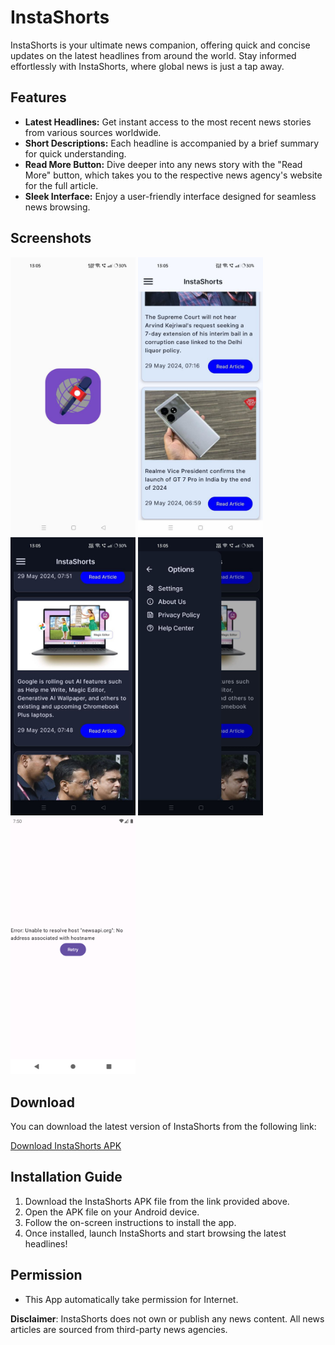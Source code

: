 # InstaShorts

InstaShorts is your ultimate news companion, offering quick and concise updates on the latest headlines from around the world. 
Stay informed effortlessly with InstaShorts, where global news is just a tap away.

## Features

- **Latest Headlines:** Get instant access to the most recent news stories from various sources worldwide.
- **Short Descriptions:** Each headline is accompanied by a brief summary for quick understanding.
- **Read More Button:** Dive deeper into any news story with the "Read More" button, which takes you to the respective news agency's website for the full article.
- **Sleek Interface:** Enjoy a user-friendly interface designed for seamless news browsing.

## Screenshots

<img src="Screenshots/SplashScreen.jpg" alt="Screenshot 1" width="200"/>
<img src="Screenshots/NewsHome.jpg" alt="Screenshot 1" width="200"/>
<img src="Screenshots/NewsHomeDark.jpg" alt="Screenshot 1" width="200"/>
<img src="Screenshots/Menu.jpg" alt="Screenshot 1" width="200"/>
<img src="Screenshots/Error_img.png" alt="Screenshot 1" width="200"/>

## Download

You can download the latest version of InstaShorts from the following link:

[Download InstaShorts APK](https://example.com/instashorts.apk)

## Installation Guide

1. Download the InstaShorts APK file from the link provided above.
2. Open the APK file on your Android device.
3. Follow the on-screen instructions to install the app.
4. Once installed, launch InstaShorts and start browsing the latest headlines!

## Permission

- This App automatically take permission for Internet.

**Disclaimer**: InstaShorts does not own or publish any news content. All news articles are sourced from third-party news agencies.